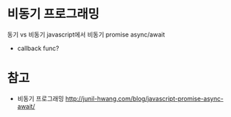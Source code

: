 # 비동기 프로그래밍

동기 vs 비동기
javascript에서 비동기
promise
async/await

- callback func?

# 참고

- 비동기 프로그래밍 http://junil-hwang.com/blog/javascript-promise-async-await/
